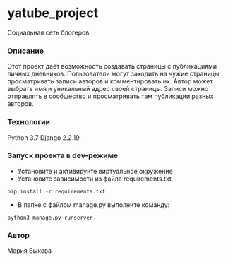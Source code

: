 # yatube_project
Социальная сеть блогеров
### Описание 
Этот проект даёт возможность создавать страницы с публикациями личных дневников. Пользователи могут заходить на чужие страницы, просматривать записи авторов и комментировать их. Автор может выбрать имя и уникальный адрес своей страницы. Записи можно отправлять в сообщество и просматривать там публикации разных авторов.
### Технологии
Python 3.7 
Django 2.2.19
### Запуск проекта в dev-режиме
- Установите и активируйте виртуальное окружение
- Установите зависимости из файла requirements.txt 
```
pip install -r requirements.txt 
``` 
- В папке с файлом manage.py выполните команду: 
``` 
python3 manage.py runserver 
```
### Автор
Мария Быкова

